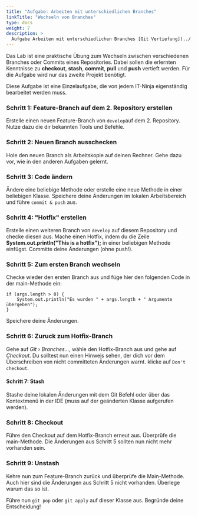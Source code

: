 ```yaml
---
title: "Aufgabe: Arbeiten mit unterschiedlichen Branches"
linkTitle: "Wechseln von Branches"
type: docs
weight: 7
description: >
  Aufgabe Arbeiten mit unterschiedlichen Branches [Git Vertiefung](../../../../docs/git/vertiefung/parallel-processing)
---
```

Das Lab ist eine praktische Übung zum Wechseln zwischen verschiedenen Branches oder Commits eines 
Repositories. Dabei sollen die erlernten Kenntnisse zu **checkout**, **stash**, **commit**, **pull**
und **push** vertieft werden. Für die Aufgabe wird nur das zweite Projekt benötigt.

Diese Aufgabe ist eine Einzelaufgabe, die von jedem IT-Ninja eigenständig bearbeitet werden muss.

### Schritt 1: Feature-Branch auf dem 2. Repository erstellen
Erstelle einen neuen Feature-Branch von `develop`auf dem 2. Repository. Nutze dazu die dir bekannten
Tools und Befehle.

### Schritt 2: Neuen Branch ausschecken
Hole den neuen Branch als Arbeitskopie auf deinen Rechner. Gehe dazu vor, wie in den anderen Aufgaben
gelernt.

### Schritt 3: Code ändern
Ändere eine beliebige Methode oder erstelle eine neue Methode in einer beliebigen Klasse. Speichere 
deine Änderungen im lokalen Arbeitsbereich und führe `commit & push` aus.

### Schritt 4: "Hotfix" erstellen
Erstelle einen weiteren Branch von `develop` auf diesem Repository und checke diesen aus. Mache einen
Hotfix, indem du die Zeile **System.out.println("This is a hotfix");** in einer beliebigen Methode 
einfügst. Committe deine Änderungen (ohne push!).

### Schritt 5: Zum ersten Branch wechseln
Checke wieder den ersten Branch aus und füge hier den folgenden Code in der main-Methode ein:

```
if (args.length > 0) {
    System.out.println("Es wurden " + args.length + " Argumente übergeben");
}
```

Speichere deine Änderungen.

### Schritt 6: Zuruck zum Hotfix-Branch
Gehe auf *Git › Branches...*, wähle den Hotfix-Branch aus und gehe auf *Checkout*. Du solltest nun
einen Hinweis sehen, der dich vor dem Überschreiben von nicht committeten Änderungen warnt. klicke auf 
`Don't checkout`. 

#### Schritt 7: Stash
Stashe deine lokalen Änderungen mit dem Git Befehl oder über das Kontextmenü in der IDE (muss auf der
geänderten Klasse aufgerufen werden).

### Schritt 8: Checkout
Führe den Checkout auf dem Hotfix-Branch erneut aus. Überprüfe die main-Methode. Die Änderungen aus
Schritt 5 sollten nun nicht mehr vorhanden sein.

### Schritt 9: Unstash
Kehre nun zum Feature-Branch zurück und überprüfe die Main-Methode. Auch hier sind die Änderungen aus
Schritt 5 nicht vorhanden. Überlege warum das so ist.

Führe nun `git pop` oder `git apply` auf dieser Klasse aus. Begründe deine Entscheidung!


